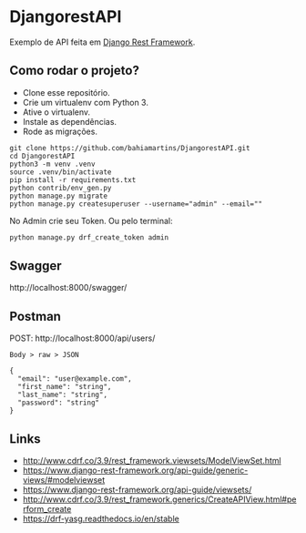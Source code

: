 # DjangorestAPI

Exemplo de API feita em [Django Rest Framework](https://www.django-rest-framework.org/).

## Como rodar o projeto?

* Clone esse repositório.
* Crie um virtualenv com Python 3.
* Ative o virtualenv.
* Instale as dependências.
* Rode as migrações.

```
git clone https://github.com/bahiamartins/DjangorestAPI.git
cd DjangorestAPI
python3 -m venv .venv
source .venv/bin/activate
pip install -r requirements.txt
python contrib/env_gen.py
python manage.py migrate
python manage.py createsuperuser --username="admin" --email=""
```

No Admin crie seu Token. Ou pelo terminal:

```python
python manage.py drf_create_token admin
```

## Swagger

http://localhost:8000/swagger/

## Postman

POST: http://localhost:8000/api/users/

`Body > raw > JSON`

```
{
  "email": "user@example.com",
  "first_name": "string",
  "last_name": "string",
  "password": "string"
}
```


## Links

* http://www.cdrf.co/3.9/rest_framework.viewsets/ModelViewSet.html
* https://www.django-rest-framework.org/api-guide/generic-views/#modelviewset
* https://www.django-rest-framework.org/api-guide/viewsets/
* http://www.cdrf.co/3.9/rest_framework.generics/CreateAPIView.html#perform_create
* https://drf-yasg.readthedocs.io/en/stable

